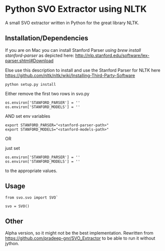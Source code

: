 # Python SVO Extractor using NLTK
A small SVO extractor written in Python for the great library NLTK.

## Installation/Dependencies

If you are on Mac you can install Stanford Parser *using brew install stanford-parser* as depicted here: http://nlp.stanford.edu/software/lex-parser.shtml#Download

Else use this description to install and use the Stanford Parser for NLTK here https://github.com/nltk/nltk/wiki/Installing-Third-Party-Software

`python setup.py install`

Either remove the first two rows in svo.py

```
os.environ['STANFORD_PARSER'] = ''
os.environ['STANFORD_MODELS'] = ''
```
AND set env variables 
```
export STANFORD_PARSER="<stanford-parser-path>"
export STANFORD_MODELS="<stanford-models-path>"
```

OR

just set 

```
os.environ['STANFORD_PARSER'] = ''
os.environ['STANFORD_MODELS'] = ''
```

to the appropriate values.
## Usage


```
from svo.svo import SVO`

svo = SVO()
```


## Other
Alpha version, so it might not be the best implementation.
Rewritten from https://github.com/pradeep-gnr/SVO_Extractor to be able to run it
without jython.